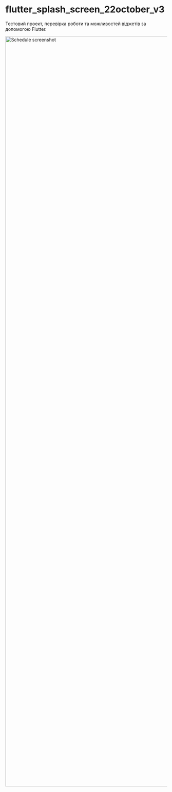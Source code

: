 # flutter_splash_screen_22october_v3

Тестовий проект, перевірка роботи та можливостей віджетів за допомогою Flutter.

<div>
  <img align="center" src_for_redme="splash.png" alt="Schedule screenshot" height="2340" width="1080">
</div>
